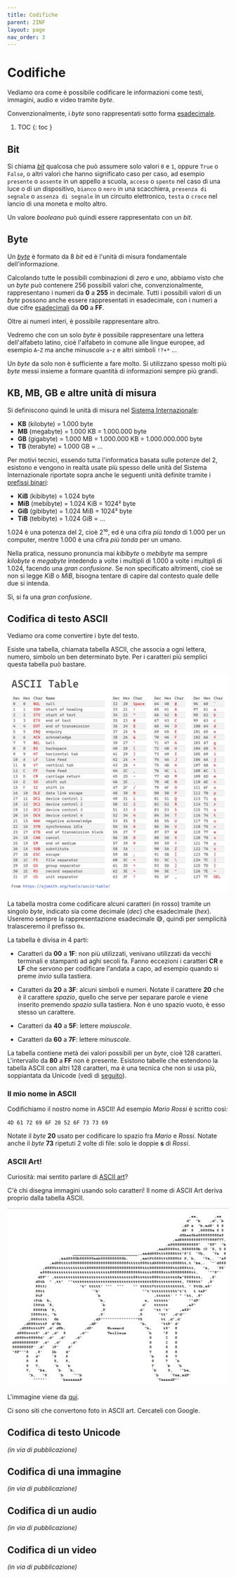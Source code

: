 ```yaml
---
title: Codifiche
parent: 2INF
layout: page
nav_order: 3
---
```


# Codifiche

Vediamo ora come è possibile codificare le informazioni
come testi, immagini, audio e video tramite _byte_.

Convenzionalmente, i _byte_ sono rappresentati sotto forma [esadecimale](../esadecimale/index.md).

1. TOC
{: toc }

## Bit

Si chiama [_bit_](https://it.wikipedia.org/wiki/Bit) qualcosa che può assumere solo valori `0` e `1`,
oppure `True` o `False`, o altri valori che hanno significato caso per caso,
ad esempio `presente` o `assente` in un appello a scuola, 
`acceso` o `spento` nel caso di una luce o di un dispositivo,
`bianco` o `nero` in una scacchiera, `presenza di segnale` o
`assenza di segnale` in un circuito elettronico, `testa` o `croce` nel lancio
di una moneta e molto altro.

Un valore _booleano_ può quindi essere rappresentato con un _bit_.

## Byte

Un [_byte_](https://it.wikipedia.org/wiki/Byte) è formato da 8 _bit_
ed è l'unità di misura fondamentale dell'informazione.

Calcolando tutte le possibili combinazioni di _zero_ e _uno_,
abbiamo visto che un _byte_ può contenere 256 possibili valori che,
convenzionalmente, rappresentano i numeri da **0** a **255** in decimale.
Tutti i possibili valori di un _byte_ possono anche essere rappresentati
in esadecimale, con i numeri a due cifre
[esadecimali](../esadecimale/index.md#contare-in-esadecimale) da **00** a **FF**.

Oltre ai numeri interi, è possibile rappresentare altro.

Vedremo che con un solo _byte_ è possibile rappresentare una lettera
dell'alfabeto latino, cioè l'alfabeto in comune alle lingue europee,
ad esempio `A`-`Z` ma anche minuscole `a`-`z` e altri simboli `!?+*` ...

Un _byte_ da solo non è sufficiente a fare molto. Si utilizzano spesso
molti più _byte_ messi insieme a formare quantità di informazioni sempre più grandi.

## KB, MB, GB e altre unità di misura

Si definiscono quindi le unità di misura nel
[Sistema Internazionale](https://it.wikipedia.org/wiki/Prefissi_del_Sistema_internazionale_di_unit%C3%A0_di_misura):

- **KB** (kilobyte) = 1.000 byte
- **MB** (megabyte) = 1.000 KB = 1.000.000 byte
- **GB** (gigabyte) = 1.000 MB = 1.000.000 KB = 1.000.000.000 byte
- **TB** (terabyte) = 1.000 GB = ...

Per motivi tecnici, essendo tutta l'informatica basata sulle potenze del 2,
esistono e vengono in realtà usate più spesso delle unità del Sistema Internazionale
riportate sopra anche le seguenti unità definite tramite i
[prefissi binari](https://it.wikipedia.org/wiki/Prefissi_per_multipli_binari):

- **KiB** (kibibyte) = 1.024 byte
- **MiB** (mebibyte) = 1.024 KiB = 1024² byte
- **GiB** (gibibyte) = 1.024 MiB = 1024³ byte
- **TiB** (tebibyte) = 1.024 GiB = ...

1.024 è una potenza del 2, cioè 2¹⁰, ed è una cifra _più tonda_ di 1.000
per un computer, mentre 1.000 è una cifra _più tonda_ per un umano.

Nella pratica, nessuno pronuncia mai _kibibyte_ o _mebibyte_ ma sempre _kilobyte_ e _megabyte_
intedendo a volte i multipli di 1.000 a volte i multipli di 1.024, facendo
una _gran confusione_. Se non specificato altrimenti, cioè se non si legge _KiB_ o _MiB_,
bisogna tentare di capire dal contesto quale delle due si intenda.

Sì, si fa una _gran confusione_.

## Codifica di testo ASCII

Vediamo ora come convertire i byte del testo.

Esiste una tabella, chiamata tabella ASCII, che associa a ogni lettera, numero,
simbolo un ben determinato byte. Per i caratteri più semplici questa tabella può bastare.

![Tabella ASCII](ascii_table.png)

La tabella mostra come codificare alcuni caratteri (in rosso) tramite un singolo
_byte_, indicato sia come decimale (_dec_) che esadecimale (_hex_).
Useremo sempre la rappresentazione esadecimale 😅, quindi per semplicità
tralasceremo il prefisso `0x`.

La tabella è divisa in 4 parti:

- Caratteri da **00** a **1F**: non più utilizzati, venivano utilizzati
  da vecchi terminali e stampanti ad aghi secoli fa.
  Fanno eccezioni i caratteri **CR** e **LF** che servono per codificare l'andata a capo,
  ad esempio quando si preme _invio_ sulla tastiera.
  
- Caratteri da **20** a **3F**: alcuni simboli e numeri. Notate il carattere
  **20** che è il carattere _spazio_, quello che serve per separare parole
  e viene inserito premendo _spazio_ sulla tastiera. Non è uno spazio vuoto,
  è esso stesso un carattere.

- Caratteri da **40** a **5F**: lettere _maiuscole_.

- Caratteri da **60** a **7F**: lettere _minuscole_.

La tabella contiene metà dei valori possibili per un _byte_, cioè 128 caratteri.
L'intervallo da **80** a **FF** non è presente. Esistono tabelle che estendono
la tabella ASCII con altri 128 caratteri, ma è una tecnica che non si usa più,
soppiantata da Unicode (vedi di [seguito](#codifica-di-testo-unicode)).

### Il mio nome in ASCII

Codifichiamo il nostro nome in ASCII! Ad esempio _Mario Rossi_ è scritto così:

```text
4D 61 72 69 6F 20 52 6F 73 73 69
```

Notate il _byte_ **20** usato per codificare lo spazio fra _Mario_ e _Rossi_.
Notate anche il _byte_ **73** ripetuti 2 volte di file: solo le doppie **s** di _Rossi_.

### ASCII Art!

Curiosità: mai sentito parlare di [ASCII art](https://it.wikipedia.org/wiki/ASCII_art)?

C'è chi disegna immagini usando solo caratteri!
Il nome di ASCII Art deriva proprio dalla tabella ASCII.

![ASCII Art](ascii_art.png)

L'immagine viene da [qui](https://asciiart.website/art/787).

Ci sono siti che convertono foto in ASCII art. Cercateli con Google.

## Codifica di testo Unicode
_(in via di pubblicazione)_

## Codifica di una immagine
_(in via di pubblicazione)_

## Codifica di un audio
_(in via di pubblicazione)_

## Codifica di un video
_(in via di pubblicazione)_